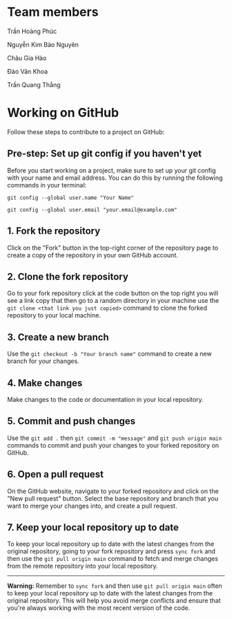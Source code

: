 # Team members

Trần Hoàng Phúc

Nguyễn Kim Bảo Nguyên

Châu Gia Hào

Đào Văn Khoa

Trần Quang Thắng

# Working on GitHub

Follow these steps to contribute to a project on GitHub:

## Pre-step: Set up git config if you haven't yet

Before you start working on a project, make sure to set up your git config with your name and email address. You can do this by running the following commands in your terminal:

`git config --global user.name "Your Name"`

`git config --global user.email "your.email@example.com"`

## 1. Fork the repository

Click on the "Fork" button in the top-right corner of the repository page to create a copy of the repository in your own GitHub account.

## 2. Clone the fork repository

Go to your fork repository click at the code button on the top right you will see a link copy that then go to a random directory in your machine use the `git clone <that link you just copied>` command to clone the forked repository to your local machine.

## 3. Create a new branch

Use the `git checkout -b "Your branch name"` command to create a new branch for your changes.

## 4. Make changes

Make changes to the code or documentation in your local repository.

## 5. Commit and push changes

Use the `git add .` then `git commit -m "message"` and `git push origin main` commands to commit and push your changes to your forked repository on GitHub.

## 6. Open a pull request

On the GitHub website, navigate to your forked repository and click on the "New pull request" button. Select the base repository and branch that you want to merge your changes into, and create a pull request.

## 7. Keep your local repository up to date

To keep your local repository up to date with the latest changes from the original repository, going to your fork repository and press `sync fork` and then use the `git pull origin main` command to fetch and merge changes from the remote repository into your local repository.

---

**Warning:** Remember to `sync fork` and then use `git pull origin main` often to keep your local repository up to date with the latest changes from the original repository. This will help you avoid merge conflicts and ensure that you're always working with the most recent version of the code.
